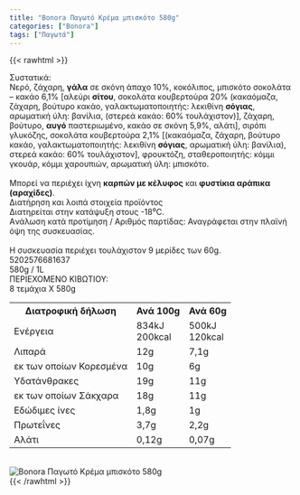 ```yaml
---
title: "Bonora Παγωτό Κρέμα μπισκότο 580g"
categories: ["Bonora"]
tags: ["Παγωτά"]
---
```

{{< rawhtml >}}

<div class="sload95"><div class="product"><div id="sistatika">Συστατικά:</div><div class="alltext">Νερό, ζάχαρη, <b>γάλα</b> σε σκόνη άπαχο 10%, κοκόλιπος, μπισκότο σοκολάτα – κακάο 6,1% [αλεύρι <b>σίτου</b>, σοκολάτα κουβερτούρα 20% (κακαόμαζα, ζάχαρη, βούτυρο κακάο, γαλακτωματοποιητής: λεκιθίνη <b>σόγιας</b>, αρωματική ύλη: βανίλια, (στερεά κακάο: 60% τουλάχιστον)], ζάχαρη, βούτυρο, <b>αυγό</b> παστεριωμένο, κακάο σε σκόνη 5,9%, αλάτι], σιρόπι γλυκόζης, σοκολάτα κουβερτούρα 2,1% [(κακαόμαζα, ζάχαρη, βούτυρο κακάο, γαλακτωματοποιητής: λεκιθίνη <b>σόγιας</b>, αρωματική ύλη: βανίλια), στερεά κακάο: 60% τουλάχιστον], φρουκτόζη, σταθεροποιητής: κόμμι γκουάρ, κόμμι χαρουπιών, αρωματική ύλη: μπισκότο.<br><br>Μπορεί να περιέχει ίχνη <b>καρπών με κέλυφος</b> και <b>φυστίκια αράπικα (αραχίδες)</b>.</div><div id="loipa">Διατήρηση και λοιπά στοιχεία προϊόντος</div><div class="alltext">Διατηρείται στην κατάψυξη στους -18⁰C.<br>Aνάλωση κατά προτίμηση / Aριθμός παρτίδας: Αναγράφεται στην πλαϊνή όψη της συσκευασίας.<br><br>H συσκευασία περιέχει τουλάχιστον 9 μερίδες των 60g.</div><div id="barcode"><div id="barimage1"></div><span id="bartext">5202576681637</span></div><div id="varos"><div id="varosimage1"></div><span id="varostext">580g / 1L</span></div><div id="kivotio">ΠΕΡΙΕΧΟΜΕΝΟ ΚΙΒΩΤΙΟΥ:<br>8 τεμάχια Χ 580g</div><div class="tabout"><table id="diatable"><tbody><tr><th>Διατροφική δήλωση</th><th>Ανά 100g</th><th>Ανά 60g</th></tr><tr><td class="texr2">Ενέργεια</td><td class="texr">834kJ<br>200kcal</td><td class="texr">500kJ<br>120kcal</td></tr><tr><td class="texr2">Λιπαρά</td><td class="texr">12g</td><td class="texr">7,1g</td></tr><tr><td class="gray">εκ των οποίων Κορεσµένα</td><td class="gray2">10g</td><td class="gray2">6g</td></tr><tr><td class="texr2">Yδατάνθρακες</td><td class="texr">19g</td><td class="texr">11g</td></tr><tr><td class="gray">εκ των οποίων Σάκχαρα</td><td class="gray2">18g</td><td class="gray2">11g</td></tr><tr><td class="texr2">Eδώδιμες ίνες</td><td class="texr">1,8g</td><td class="texr">1g</td></tr><tr><td class="texr2">Πρωτεΐνες</td><td class="texr">3,7g</td><td class="texr">2,2g</td></tr><tr><td class="texr2">Αλάτι</td><td class="texr">0,12g</td><td class="texr">0,07g</td></tr></tbody></table></div><br><div class="pimg"><img alt="Bonora Παγωτό Κρέμα μπισκότο 580g" title="Bonora Παγωτό Κρέμα μπισκότο 580g" src="/media/images/bonora-pagwto-krema-mpiskoto-580g.jpg"></div></div></div>
{{< /rawhtml >}}


